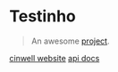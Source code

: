 # Testinho

> An awesome [project](https://marimarcondes.github.io/a-medium-place/redoc/redoc).

[cinwell website](https://folha.uol.com.br ':include :type=iframe width=100% height=400px')
[api docs](https://marimarcondes.github.io/a-medium-place/redoc/redoc ':include :type=iframe width=100% height=400px')

